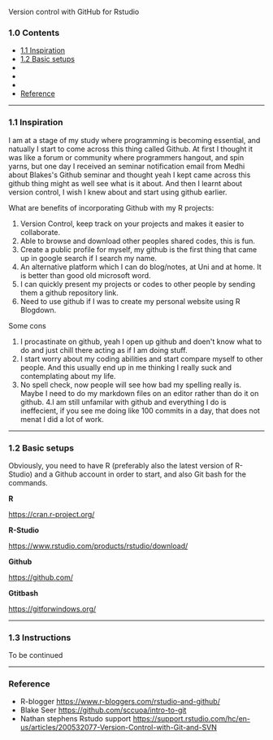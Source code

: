 Version control with GitHub for Rstudio

### 1.0 Contents

- [1.1 Inspiration](https://github.com/jungxue/R-lyublyu-Git/blob/master/README.md#11-inspiration)
- [1.2 Basic setups]()
- []()
- []()
- []()
- [Reference]()

-------------------------------------------------------------------------------------------------------------------

### 1.1 Inspiration

I am at a stage of my study where programming is becoming essential, and natually I start to come across this thing called Github. At first I thought it was like a forum or community where programmers hangout, and spin yarns, but one day I received an seminar notification email from Medhi about Blakes's Github seminar and thought yeah I kept came across this github thing might as well see what is it about. And then I learnt about version control, I wish I knew about and start using github earlier.

What are benefits of incorporating Github with my R projects:

1. Version Control, keep track on your projects and makes it easier to collaborate. 
2. Able to browse and download other peoples shared codes, this is fun.
3. Create a public profile for myself, my github is the first thing that came up in google search if I search my name.
4. An alternative platform which I can do blog/notes, at Uni and at home. It is better than good old microsoft word. 
5. I can quickly present my projects or codes to other people by sending them a github repository link.
6. Need to use github if I was to create my personal website using R Blogdown.

Some cons

1. I procastinate on github, yeah I open up github and doen't know what to do and just chill there acting as if I am doing stuff.
2. I start worry about my coding abilities and start compare myself to other people. And this usually end up in me thinking I really suck and contemplating about my life. 
3. No spell check, now people will see how bad my spelling really is. Maybe I need to do my markdown files on an editor rather than do it on github. 
4.I am still unfamilar with github and everything I do is ineffecient, if you see me doing like 100 commits in a day, that does not menat I did a lot of work. 

-------------------------------------------------------------------------------------------------------------------

### 1.2 Basic setups

Obviously, you need to have R (preferably also the latest version of R-Studio) and a Github account in order to start, and also Git bash for the commands. 

**R**

https://cran.r-project.org/

**R-Studio**

https://www.rstudio.com/products/rstudio/download/

**Github**

https://github.com/

**Gtitbash**

https://gitforwindows.org/


-------------------------------------------------------------------------------------------------------------------

### 1.3 Instructions

To be continued

-------------------------------------------------------------------------------------------------------------------

### Reference

- R-blogger https://www.r-bloggers.com/rstudio-and-github/
- Blake Seer https://github.com/sccuoa/intro-to-git
- Nathan stephens Rstudo support https://support.rstudio.com/hc/en-us/articles/200532077-Version-Control-with-Git-and-SVN

